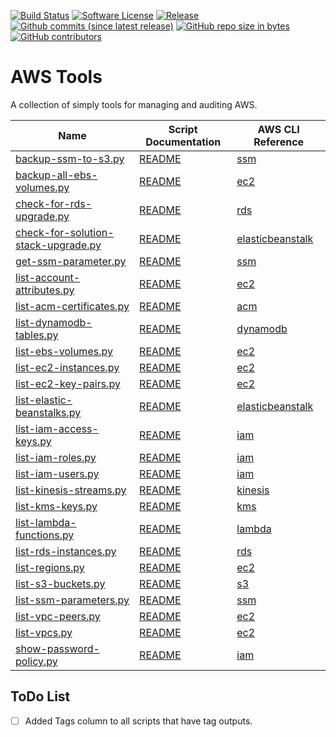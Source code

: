 [![Build Status](https://img.shields.io/travis/AntiPhotonltd/aws-tools/master.svg)](https://travis-ci.org/AntiPhotonltd/aws-tools)
[![Software License](https://img.shields.io/badge/license-MIT-blue.svg)](LICENSE.md)
[![Release](https://img.shields.io/github/release/AntiPhotonltd/aws-tools.svg)](https://github.com/AntiPhotonltd/aws-tools/releases/latest)
[![Github commits (since latest release)](https://img.shields.io/github/commits-since/AntiPhotonltd/aws-tools/latest.svg)](https://github.com/AntiPhotonltd/aws-tools/commits)
[![GitHub repo size in bytes](https://img.shields.io/github/repo-size/AntiPhotonltd/aws-tools.svg)](https://github.com/AntiPhotonltd/aws-tools)
[![GitHub contributors](https://img.shields.io/github/contributors/AntiPhotonltd/aws-tools.svg)](https://github.com/AntiPhotonltd/aws-tools)

AWS Tools
=========

A collection of simply tools for managing and auditing AWS.

| Name | Script Documentation | AWS CLI Reference |
| --- | --- | --- |
| [backup-ssm-to-s3.py](src/ssm/backup-ssm-to-s3/backup-ssm-to-s3.py) | [README](src/ssm/backup-ssm-to-s3/README.md) | [ssm][L_ssm] |
| [backup-all-ebs-volumes.py](src/ec2/backup-all-ebs-volumes/backup-all-ebs-volumes.py) | [README](src/ec2/backup-all-ebs-volumes/README.md) | [ec2][L_ec2] |
| [check-for-rds-upgrade.py](src/rds/check-for-rds-upgrade/check-for-rds-upgrade.py) | [README](src/rds/check-for-rds-upgrade/README.md) | [rds][L_rds] |
| [check-for-solution-stack-upgrade.py](src/elasticbeanstalk/check-for-solution-stack-upgrade/check-for-solution-stack-upgrade.py) | [README](src/elasticbeanstalk/check-for-solution-stack-upgrade/README.md)| [elasticbeanstalk][L_elasticbeanstalk] |
| [get-ssm-parameter.py](src/ssm/get-ssm-parameter/get-ssm-parameter.py) | [README](src/ssm/get-ssm-parameter/README.md) | [ssm][L_ssm] |
| [list-account-attributes.py](src/ec2/list-account-attributes/list-account-attributes.py) | [README](src/ec2/list-account-attributes/README.md) | [ec2][L_ec2] |
| [list-acm-certificates.py](src/acm/list-acm-certificates/list-acm-certificates.py) | [README](src/acm/list-acm-certificates/README.md) | [acm][L_acm] |
| [list-dynamodb-tables.py](src/dynamodb/list-dynamodb-tables/list-dynamodb-tables.py) | [README](src/dynamodb/list-dynamodb-tables/README.md) | [dynamodb][L_dynamodb] |
| [list-ebs-volumes.py](src/ec2/list-ebs-volumes/list-ebs-volumes.py) | [README](src/ec2/list-ebs-volumes/README.md) | [ec2][L_ec2] |
| [list-ec2-instances.py](src/ec2/list-ec2-instances/list-ec2-instances.py) | [README](src/ec2/list-ec2-instances/README.md) | [ec2][L_ec2] |
| [list-ec2-key-pairs.py](src/ec2/list-ec2-key-pairs/list-ec2-key-pairs.py) | [README](src/ec2/list-ec2-key-pairs/README.md) | [ec2][L_ec2] |
| [list-elastic-beanstalks.py](src/elasticbeanstalk/list-elastic-beanstalks/list-elastic-beanstalks.py) | [README](src/elasticbeanstalk/list-elastic-beanstalks/README.md) | [elasticbeanstalk][L_elasticbeanstalk] |
| [list-iam-access-keys.py](src/iam/list-iam-access-keys/list-iam-access-keys.py) | [README](src/iam/list-iam-access-keys/README.md) | [iam][L_iam] |
| [list-iam-roles.py](src/iam/list-iam-roles/list-iam-roles.py) | [README](src/iam/list-iam-roles/README.md) | [iam][L_iam] |
| [list-iam-users.py](src/iam/list-iam-users/list-iam-users.py) | [README](src/iam/list-iam-users/README.md) | [iam][L_iam] |
| [list-kinesis-streams.py](src/kinesis/list-kinesis-streams/list-kinesis-streams.py) | [README](src/kinesis/list-kinesis-streams/README.md) | [kinesis][L_kinesis] |
| [list-kms-keys.py](src/kms/list-kms-keys/list-kms-keys.py) | [README](src/kms/list-kms-keys/README.md) | [kms][L_kms] |
| [list-lambda-functions.py](src/lambda/list-lambda-functions/list-lambda-functions.py) | [README](src/lambda/list-lambda-functions/README.md) | [lambda][L_lambda] |
| [list-rds-instances.py](src/rds/list-rds-instances/list-rds-instances.py) | [README](src/rds/list-rds-instances/README.md) | [rds][L_rds] |
| [list-regions.py](src/ec2/list-regions/list-regions.py) | [README](src/ec2/list-regions/README.md) | [ec2][L_ec2] |
| [list-s3-buckets.py](src/s3/list-s3-buckets/list-s3-buckets.py) | [README](src/s3/list-s3-buckets/README.md) | [s3][L_s3] |
| [list-ssm-parameters.py](src/ssm/list-ssm-parameters/list-ssm-parameters.py) | [README](src/ssm/list-ssm-parameters/README.md) | [ssm][L_ssm] |
| [list-vpc-peers.py](src/ec2/list-vpc-peers/list-vpc-peers.py) | [README](src/ec2/list-vpc-peers/README.md) | [ec2][L_ec2] |
| [list-vpcs.py](src/ec2/list-vpcs/list-vpcs.py) | [README](src/ec2/list-vpcs/README.md) | [ec2][L_ec2] |
| [show-password-policy.py](src/iam/show-password-policy/show-password-policy.py) | [README](src/iam/show-password-policy/README.md) | [iam][L_iam] |


## ToDo List

- [ ] Added Tags column to all scripts that have tag outputs.

[L_acm]: https://docs.aws.amazon.com/cli/latest/reference/acm/index.html
[L_dynamodb]: https://docs.aws.amazon.com/cli/latest/reference/dynamodb/index.html
[L_ec2]: https://docs.aws.amazon.com/cli/latest/reference/ec2/index.html
[L_elasticbeanstalk]: https://docs.aws.amazon.com/cli/latest/reference/elasticbeanstalk/index.html
[L_iam]: https://docs.aws.amazon.com/cli/latest/reference/iam/index.html
[L_kinesis]: https://docs.aws.amazon.com/cli/latest/reference/kinesis/index.html
[L_kms]: https://docs.aws.amazon.com/cli/latest/reference/kms/index.html
[L_lambda]: https://docs.aws.amazon.com/cli/latest/reference/lambda/index.html
[L_rds]: https://docs.aws.amazon.com/cli/latest/reference/rds/index.html
[L_s3]: https://docs.aws.amazon.com/cli/latest/reference/s3/index.html
[L_ssm]: https://docs.aws.amazon.com/cli/latest/reference/ssm/index.html
